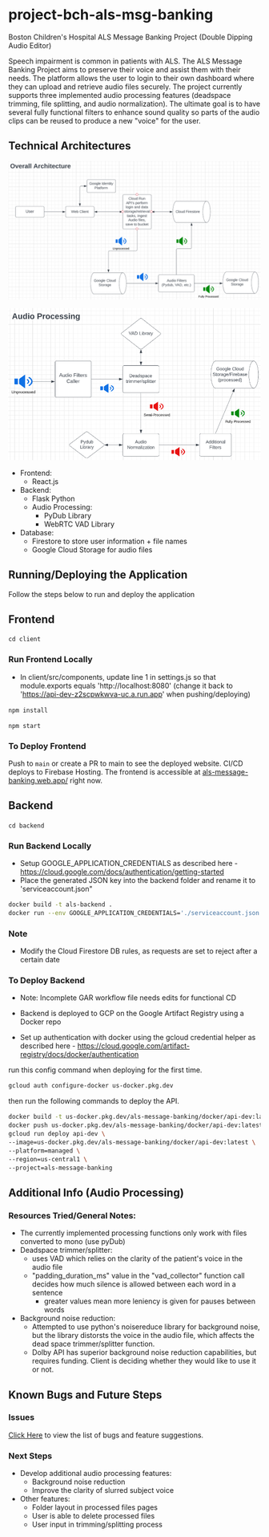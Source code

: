 # project-bch-als-msg-banking

Boston Children's Hospital ALS Message Banking Project (Double Dipping Audio Editor)

Speech impairment is common in patients with ALS. The ALS Message Banking Project aims to preserve their voice and assist them with their needs.
The platform allows the user to login to their own dashboard where they can upload and retrieve audio files securely. The project currently supports three implemented audio processing features (deadspace trimming, file splitting, and audio normalization). The ultimate goal is to have several fully functional filters to enhance sound quality so parts of the audio clips can be reused to produce a new "voice" for the user.

## Technical Architectures

![Architecture Diagram](arch1.png)

![Audio Processing Arch.](arch2.png)

- Frontend:
  - React.js
- Backend:
  - Flask Python
  - Audio Processing: 
    - PyDub Library
    - WebRTC VAD Library
- Database:
  - Firestore to store user information + file names
  - Google Cloud Storage for audio files

## Running/Deploying the Application

Follow the steps below to run and deploy the application

## Frontend

`cd client`

### Run Frontend Locally

- In client/src/components, update line 1 in settings.js so that module.exports equals 'http://localhost:8080' (change it back to 'https://api-dev-z2scpwkwva-uc.a.run.app' when pushing/deploying)

`npm install`

`npm start`

### To Deploy Frontend

Push to `main` or create a PR to main to see the deployed website. CI/CD deploys to Firebase Hosting. The frontend is accessible at [als-message-banking.web.app/](https://als-message-banking.web.app/) right now.

## Backend

`cd backend`

### Run Backend Locally

- Setup GOOGLE_APPLICATION_CREDENTIALS as described here - <https://cloud.google.com/docs/authentication/getting-started>
- Place the generated JSON key into the backend folder and rename it to 'serviceaccount.json"

```bash
docker build -t als-backend .
docker run --env GOOGLE_APPLICATION_CREDENTIALS='./serviceaccount.json' -p 8080:8080 als-backend
```
### Note
- Modify the Cloud Firestore DB rules, as requests are set to reject after a certain date

### To Deploy Backend

- Note: Incomplete GAR workflow file needs edits for functional CD

- Backend is deployed to GCP on the Google Artifact Registry using a Docker repo

- Set up authentication with docker using the gcloud credential helper as described here - <https://cloud.google.com/artifact-registry/docs/docker/authentication>

run this config command when deploying for the first time.

```bash
gcloud auth configure-docker us-docker.pkg.dev
```

then run the following commands to deploy the API.

```bash
docker build -t us-docker.pkg.dev/als-message-banking/docker/api-dev:latest .
docker push us-docker.pkg.dev/als-message-banking/docker/api-dev:latest
gcloud run deploy api-dev \
--image=us-docker.pkg.dev/als-message-banking/docker/api-dev:latest \
--platform=managed \
--region=us-central1 \
--project=als-message-banking
```

## Additional Info (Audio Processing)

### Resources Tried/General Notes:
- The currently implemented processing functions only work with files converted to mono (use pyDub)
- Deadspace trimmer/splitter:
  - uses VAD which relies on the clarity of the patient's voice in the audio file
  - "padding_duration_ms" value in the "vad_collector" function call decides how much silence is allowed between each word in a sentence 
    - greater values mean more leniency is given for pauses between words 
- Background noise reduction:
  - Attempted to use python's noisereduce library for background noise, but the library distorsts the voice in the audio file, which affects the dead space trimmer/splitter function.
  - Dolby API has superior background noise reduction capabilities, but requires funding. Client is deciding whether they would like to use it or not.

## Known Bugs and Future Steps

### Issues

[Click Here](https://github.com/BU-Spark/se-bch-als-msg-banking/issues) to view the list of bugs and feature suggestions.

### Next Steps

- Develop additional audio processing features: 
  - Background noise reduction
  - Improve the clarity of slurred subject voice
- Other features: 
  - Folder layout in processed files pages
  - User is able to delete processed files
  - User input in trimming/splitting process

